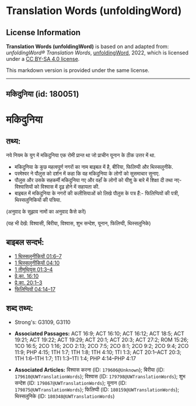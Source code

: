# Translation Words (unfoldingWord)

## License Information

**Translation Words (unfoldingWord)** is based on and adapted from: _unfoldingWord® Translation Words_, [unfoldingWord](https://unfoldingword.org/utw), 2022, which is licensed under a [CC BY-SA 4.0 license](https://creativecommons.org/licenses/by-sa/4.0/legalcode.en).

This markdown version is provided under the same license.



--------------------------------

## मकिदुनिया (id: 180051)

मकिदुनिया
=========

तथ्य:
-----

नये नियम के युग में मकिदुनिया एक रोमी प्रान्त था जो प्राचीन यूनान के ठीक उत्तर में था.

* मकिदुनिया के कुछ महत्वपूर्ण नगरों का नाम बाइबल में है, बीरिया, फिलिप्पी और थिस्सलुनीके.
* परमेश्वर ने पौलुस को दर्शन में कहा कि वह मकिदुनिया के लोगों को सुसमाचार सुनाए.
* पौलुस और उसके सहकर्मी मकिदुनिया गए और वहाँ के लोगों को यीशु के बारे में शिक्षा दी तथा नए\-विश्वासियों को विश्वास में दृढ़ होने में सहायता की.
* बाइबल में मकिदुनिया के नगरों की कलीसियाओं को लिखे पौलुस के पत्र हैं:\- फिलिप्पियों की पत्री, थिस्सलुनिकियों की पत्रिया.

(अनुवाद के सुझाव नामों का अनुवाद कैसे करें)

(यह भी देखें: विश्वासी, बिरीया, विश्वास, शुभ सन्देश, यूनान, फिलिप्पी, थिस्सलुनिके)

बाइबल सन्दर्भ:
--------------

* [1 थिस्सलुनीकियों 01:6–7](https://ref.ly/1Thess0:0)
* [1 थिस्सलुनीकियों 04:10](https://ref.ly/1Thess0:0)
* [1 तीमुथियुस 01:3–4](https://ref.ly/1Tim0:0)
* [प्रे.का. 16:10](https://ref.ly/Acts16:10)
* [प्रे.का. 20:1–3](https://ref.ly/Acts20:1-Acts20:3)
* [फिलिप्पियों 04:14–17](https://ref.ly/Phil4:14-Phil4:17)

शब्द तथ्य:
----------

* Strong's: G3109, G3110

* **Associated Passages:** ACT 16:9; ACT 16:10; ACT 16:12; ACT 18:5; ACT 19:21; ACT 19:22; ACT 19:29; ACT 20:1; ACT 20:3; ACT 27:2; ROM 15:26; 1CO 16:5; 2CO 1:16; 2CO 2:13; 2CO 7:5; 2CO 8:1; 2CO 9:2; 2CO 9:4; 2CO 11:9; PHP 4:15; 1TH 1:7; 1TH 1:8; 1TH 4:10; 1TI 1:3; ACT 20:1–ACT 20:3; 1TH 1:6–1TH 1:7; 1TI 1:3–1TI 1:4; PHP 4:14–PHP 4:17
* **Associated Articles:** विश्वास करना (ID: `179606@Unknown`); बिरीया (ID: `179610@UWTranslationWords`); विश्वास (ID: `179798@UWTranslationWords`); शुभ सन्देश (ID: `179867@UWTranslationWords`); यूनान (ID: `179875@UWTranslationWords`); फिलिप्पी (ID: `180159@UWTranslationWords`); थिस्सलुनिके (ID: `180348@UWTranslationWords`)

